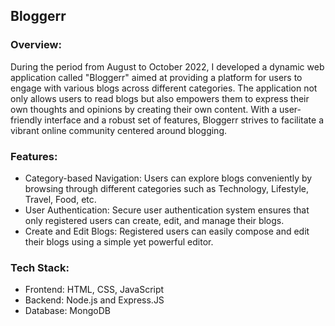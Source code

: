 <h2>Bloggerr</h2>


<h3>Overview:</h3>
<p>
During the period from August to October 2022, I developed a dynamic web application called "Bloggerr" aimed at providing a platform for users to engage with various blogs across different categories. 
The application not only allows users to read blogs but also empowers them to express their own thoughts and opinions by creating their own content. 
With a user-friendly interface and a robust set of features, Bloggerr strives to facilitate a vibrant online community centered around blogging.
</p>

<h3>Features:</h3>
<ul>
  <li>Category-based Navigation: Users can explore blogs conveniently by browsing through different categories such as Technology, Lifestyle, Travel, Food, etc.</li>
  <li>User Authentication: Secure user authentication system ensures that only registered users can create, edit, and manage their blogs.</li>
  <li>Create and Edit Blogs: Registered users can easily compose and edit their blogs using a simple yet powerful editor.</li>
</ul>

<h3>Tech Stack:</h3>
<ul>
  <li>Frontend: HTML, CSS, JavaScript</li>
  <li>Backend: Node.js and Express.JS</li>
  <li>Database: MongoDB</li>
</ul>









